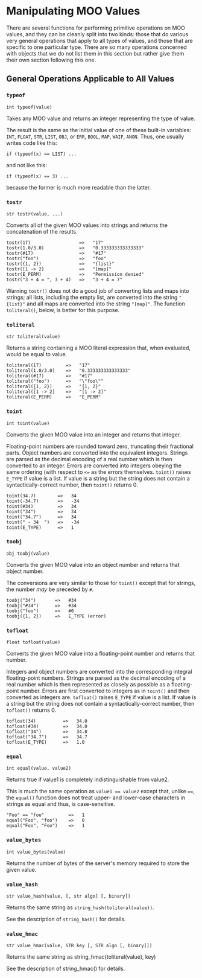 # Manipulating MOO Values

There are several functions for performing primitive operations on MOO values, and they can be cleanly split into two
kinds: those that do various very general operations that apply to all types of values, and those that are specific to
one particular type. There are so many operations concerned with objects that we do not list them in this section but
rather give them their own section following this one.

## General Operations Applicable to All Values

### `typeof`

```
int typeof(value)
```

Takes any MOO value and returns an integer representing the type of value.

The result is the same as the initial value of one of these built-in variables: `INT`, `FLOAT`, `STR`, `LIST`, `OBJ`, or
`ERR`, `BOOL`, `MAP`, `WAIF`, `ANON`. Thus, one usually writes code like this:

```
if (typeof(x) == LIST) ...
```

and not like this:

```
if (typeof(x) == 3) ...
```

because the former is much more readable than the latter.

### `tostr`

```
str tostr(value, ...)
```

Converts all of the given MOO values into strings and returns the concatenation of the results.

```
tostr(17)                  =>   "17"
tostr(1.0/3.0)             =>   "0.333333333333333"
tostr(#17)                 =>   "#17"
tostr("foo")               =>   "foo"
tostr({1, 2})              =>   "{list}"
tostr([1 -> 2]             =>   "[map]"
tostr(E_PERM)              =>   "Permission denied"
tostr("3 + 4 = ", 3 + 4)   =>   "3 + 4 = 7"
```

Warning `tostr()` does not do a good job of converting lists and maps into strings; all lists, including the empty list,
are converted into the string `"{list}"` and all maps are converted into the string `"[map]"`. The function
`toliteral()`, below, is better for this purpose.

### `toliteral`

```
str toliteral(value)
```

Returns a string containing a MOO literal expression that, when evaluated, would be equal to value.

```
toliteral(17)         =>   "17"
toliteral(1.0/3.0)    =>   "0.333333333333333"
toliteral(#17)        =>   "#17"
toliteral("foo")      =>   "\"foo\""
toliteral({1, 2})     =>   "{1, 2}"
toliteral([1 -> 2]    =>   "[1 -> 2]"
toliteral(E_PERM)     =>   "E_PERM"
```

### `toint`

```
int toint(value)
```

Converts the given MOO value into an integer and returns that integer.

Floating-point numbers are rounded toward zero, truncating their fractional parts. Object numbers are converted into the
equivalent integers. Strings are parsed as the decimal encoding of a real number which is then converted to an integer.
Errors are converted into integers obeying the same ordering (with respect to `<=` as the errors themselves. `toint()`
raises `E_TYPE` if value is a list. If value is a string but the string does not contain a syntactically-correct number,
then `toint()` returns 0.

```
toint(34.7)        =>   34
toint(-34.7)       =>   -34
toint(#34)         =>   34
toint("34")        =>   34
toint("34.7")      =>   34
toint(" - 34  ")   =>   -34
toint(E_TYPE)      =>   1
```

### `toobj`

```
obj toobj(value)
```

Converts the given MOO value into an object number and returns that object number.

The conversions are very similar to those for `toint()` except that for strings, the number _may_ be preceded by `#`.

```
toobj("34")       =>   #34
toobj("#34")      =>   #34
toobj("foo")      =>   #0
toobj({1, 2})     =>   E_TYPE (error)
```

### `tofloat`

```
float tofloat(value)
```

Converts the given MOO value into a floating-point number and returns that number.

Integers and object numbers are converted into the corresponding integral floating-point numbers. Strings are parsed as
the decimal encoding of a real number which is then represented as closely as possible as a floating-point number.
Errors are first converted to integers as in `toint()` and then converted as integers are. `tofloat()` raises `E_TYPE`
if value is a list. If value is a string but the string does not contain a syntactically-correct number, then
`tofloat()` returns 0.

```
tofloat(34)          =>   34.0
tofloat(#34)         =>   34.0
tofloat("34")        =>   34.0
tofloat("34.7")      =>   34.7
tofloat(E_TYPE)      =>   1.0
```

### `equal`

```
int equal(value, value2)
```

Returns true if value1 is completely indistinguishable from value2.

This is much the same operation as `value1 == value2` except that, unlike `==`, the `equal()` function does not treat
upper- and lower-case characters in strings as equal and thus, is case-sensitive.

```
"Foo" == "foo"         =>   1
equal("Foo", "foo")    =>   0
equal("Foo", "Foo")    =>   1
```

### `value_bytes`

```
int value_bytes(value)
```

Returns the number of bytes of the server's memory required to store the given value.

### `value_hash`

```
str value_hash(value, [, str algo] [, binary])
```

Returns the same string as `string_hash(toliteral(value))`.

See the description of `string_hash()` for details.

### `value_hmac`

```
str value_hmac(value, STR key [, STR algo [, binary]])
```

Returns the same string as string_hmac(toliteral(value), key)

See the description of string_hmac() for details.










